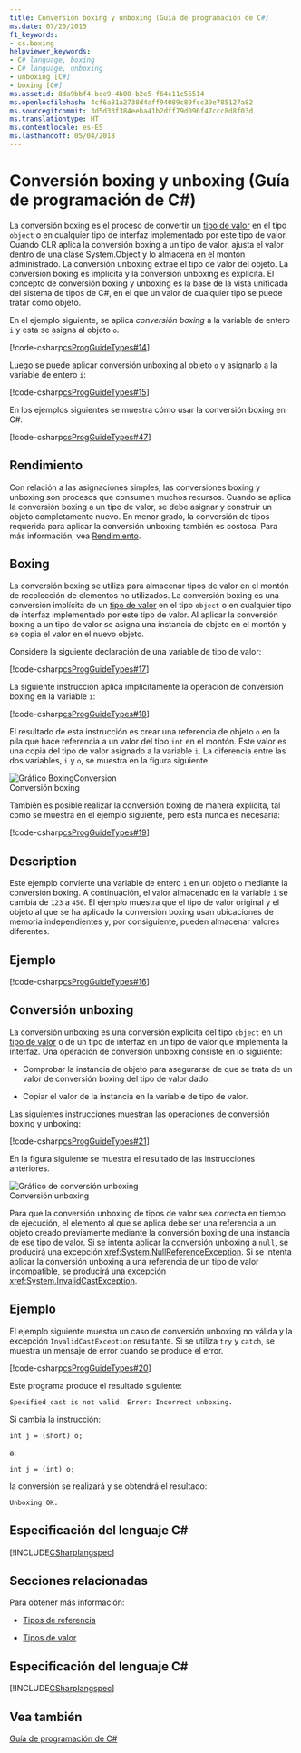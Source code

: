 ```yaml
---
title: Conversión boxing y unboxing (Guía de programación de C#)
ms.date: 07/20/2015
f1_keywords:
- cs.boxing
helpviewer_keywords:
- C# language, boxing
- C# language, unboxing
- unboxing [C#]
- boxing [C#]
ms.assetid: 8da9bbf4-bce9-4b08-b2e5-f64c11c56514
ms.openlocfilehash: 4cf6a81a2738d4aff94089c89fcc39e785127a82
ms.sourcegitcommit: 3d5d33f384eeba41b2dff79d096f47ccc8d8f03d
ms.translationtype: HT
ms.contentlocale: es-ES
ms.lasthandoff: 05/04/2018
---
```

# <a name="boxing-and-unboxing-c-programming-guide"></a>Conversión boxing y unboxing (Guía de programación de C#)
La conversión boxing es el proceso de convertir un [tipo de valor](../../../csharp/language-reference/keywords/value-types.md) en el tipo `object` o en cualquier tipo de interfaz implementado por este tipo de valor. Cuando CLR aplica la conversión boxing a un tipo de valor, ajusta el valor dentro de una clase System.Object y lo almacena en el montón administrado. La conversión unboxing extrae el tipo de valor del objeto. La conversión boxing es implícita y la conversión unboxing es explícita. El concepto de conversión boxing y unboxing es la base de la vista unificada del sistema de tipos de C#, en el que un valor de cualquier tipo se puede tratar como objeto.  
  
 En el ejemplo siguiente, se aplica *conversión boxing* a la variable de entero `i` y esta se asigna al objeto `o`.  
  
 [!code-csharp[csProgGuideTypes#14](../../../csharp/programming-guide/nullable-types/codesnippet/CSharp/boxing-and-unboxing_1.cs)]  
  
 Luego se puede aplicar conversión unboxing al objeto `o` y asignarlo a la variable de entero `i`:  
  
 [!code-csharp[csProgGuideTypes#15](../../../csharp/programming-guide/nullable-types/codesnippet/CSharp/boxing-and-unboxing_2.cs)]  
  
 En los ejemplos siguientes se muestra cómo usar la conversión boxing en C#.  
  
 [!code-csharp[csProgGuideTypes#47](../../../csharp/programming-guide/nullable-types/codesnippet/CSharp/boxing-and-unboxing_3.cs)]  
  
## <a name="performance"></a>Rendimiento  
 Con relación a las asignaciones simples, las conversiones boxing y unboxing son procesos que consumen muchos recursos. Cuando se aplica la conversión boxing a un tipo de valor, se debe asignar y construir un objeto completamente nuevo. En menor grado, la conversión de tipos requerida para aplicar la conversión unboxing también es costosa. Para más información, vea [Rendimiento](https://msdn.microsoft.com/library/ms173196(VS.110).aspx).  
  
## <a name="boxing"></a>Boxing  
 La conversión boxing se utiliza para almacenar tipos de valor en el montón de recolección de elementos no utilizados. La conversión boxing es una conversión implícita de un [tipo de valor](../../../csharp/language-reference/keywords/value-types.md) en el tipo `object` o en cualquier tipo de interfaz implementado por este tipo de valor. Al aplicar la conversión boxing a un tipo de valor se asigna una instancia de objeto en el montón y se copia el valor en el nuevo objeto.  
  
 Considere la siguiente declaración de una variable de tipo de valor:  
  
 [!code-csharp[csProgGuideTypes#17](../../../csharp/programming-guide/nullable-types/codesnippet/CSharp/boxing-and-unboxing_4.cs)]  
  
 La siguiente instrucción aplica implícitamente la operación de conversión boxing en la variable `i`:  
  
 [!code-csharp[csProgGuideTypes#18](../../../csharp/programming-guide/nullable-types/codesnippet/CSharp/boxing-and-unboxing_5.cs)]  
  
 El resultado de esta instrucción es crear una referencia de objeto `o` en la pila que hace referencia a un valor del tipo `int` en el montón. Este valor es una copia del tipo de valor asignado a la variable `i`. La diferencia entre las dos variables, `i` y `o`, se muestra en la figura siguiente.  
  
 ![Gráfico BoxingConversion](../../../csharp/programming-guide/types/media/vcboxingconversion.gif "vcBoxingConversion")  
Conversión boxing  
  
 También es posible realizar la conversión boxing de manera explícita, tal como se muestra en el ejemplo siguiente, pero esta nunca es necesaria:  
  
 [!code-csharp[csProgGuideTypes#19](../../../csharp/programming-guide/nullable-types/codesnippet/CSharp/boxing-and-unboxing_6.cs)]  
  
## <a name="description"></a>Description  
 Este ejemplo convierte una variable de entero `i` en un objeto `o` mediante la conversión boxing. A continuación, el valor almacenado en la variable `i` se cambia de `123` a `456`. El ejemplo muestra que el tipo de valor original y el objeto al que se ha aplicado la conversión boxing usan ubicaciones de memoria independientes y, por consiguiente, pueden almacenar valores diferentes.  
  
## <a name="example"></a>Ejemplo  
 [!code-csharp[csProgGuideTypes#16](../../../csharp/programming-guide/nullable-types/codesnippet/CSharp/boxing-and-unboxing_7.cs)]  
  
## <a name="unboxing"></a>Conversión unboxing  
 La conversión unboxing es una conversión explícita del tipo `object` en un [tipo de valor](../../../csharp/language-reference/keywords/value-types.md) o de un tipo de interfaz en un tipo de valor que implementa la interfaz. Una operación de conversión unboxing consiste en lo siguiente:  
  
-   Comprobar la instancia de objeto para asegurarse de que se trata de un valor de conversión boxing del tipo de valor dado.  
  
-   Copiar el valor de la instancia en la variable de tipo de valor.  
  
 Las siguientes instrucciones muestran las operaciones de conversión boxing y unboxing:  
  
 [!code-csharp[csProgGuideTypes#21](../../../csharp/programming-guide/nullable-types/codesnippet/CSharp/boxing-and-unboxing_8.cs)]  
  
 En la figura siguiente se muestra el resultado de las instrucciones anteriores.  
  
 ![Gráfico de conversión unboxing](../../../csharp/programming-guide/types/media/vcunboxingconversion.gif "vcUnBoxingConversion")  
Conversión unboxing  
  
 Para que la conversión unboxing de tipos de valor sea correcta en tiempo de ejecución, el elemento al que se aplica debe ser una referencia a un objeto creado previamente mediante la conversión boxing de una instancia de ese tipo de valor. Si se intenta aplicar la conversión unboxing a `null`, se producirá una excepción <xref:System.NullReferenceException>. Si se intenta aplicar la conversión unboxing a una referencia de un tipo de valor incompatible, se producirá una excepción <xref:System.InvalidCastException>.  
  
## <a name="example"></a>Ejemplo  
 El ejemplo siguiente muestra un caso de conversión unboxing no válida y la excepción `InvalidCastException` resultante. Si se utiliza `try` y `catch`, se muestra un mensaje de error cuando se produce el error.  
  
 [!code-csharp[csProgGuideTypes#20](../../../csharp/programming-guide/nullable-types/codesnippet/CSharp/boxing-and-unboxing_9.cs)]  
  
 Este programa produce el resultado siguiente:  
  
 `Specified cast is not valid. Error: Incorrect unboxing.`  
  
 Si cambia la instrucción:  
  
```  
int j = (short) o;  
```  
  
 a:  
  
```  
int j = (int) o;  
```  
  
 la conversión se realizará y se obtendrá el resultado:  
  
 `Unboxing OK.`  
  
## <a name="c-language-specification"></a>Especificación del lenguaje C#  
 [!INCLUDE[CSharplangspec](~/includes/csharplangspec-md.md)]  
  
## <a name="related-sections"></a>Secciones relacionadas  
 Para obtener más información:  
  
-   [Tipos de referencia](../../../csharp/language-reference/keywords/reference-types.md)  
  
-   [Tipos de valor](../../../csharp/language-reference/keywords/value-types.md)  
  
## <a name="c-language-specification"></a>Especificación del lenguaje C#  
 [!INCLUDE[CSharplangspec](~/includes/csharplangspec-md.md)]  
  
## <a name="see-also"></a>Vea también  
 [Guía de programación de C#](../../../csharp/programming-guide/index.md)
